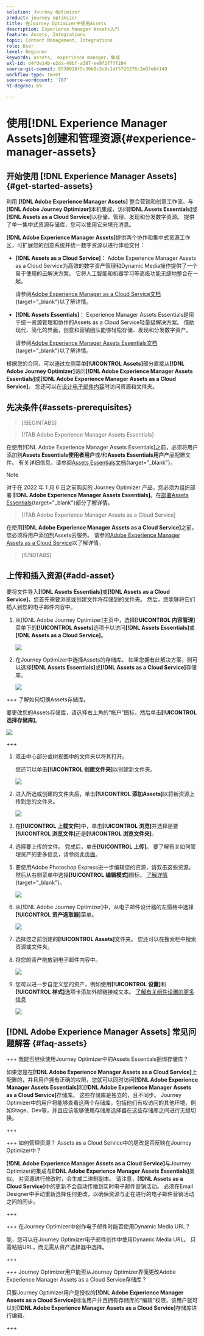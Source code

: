 ```yaml
---
solution: Journey Optimizer
product: journey optimizer
title: 在Journey Optimizer中使用Assets
description: Experience Manager Assets入门
feature: Assets, Integrations
topic: Content Management, Integrations
role: User
level: Beginner
keywords: assets， experience manager，集成
exl-id: d4fde14b-e2da-40bf-a387-ee9f2f7ff204
source-git-commit: 8538018f5c30b0c3c9c1df5726276c2e87e64149
workflow-type: tm+mt
source-wordcount: '787'
ht-degree: 6%

---
```


# 使用[!DNL Experience Manager Assets]创建和管理资源{#experience-manager-assets}

## 开始使用 [!DNL Experience Manager Assets] {#get-started-assets}

利用 **[!DNL Adobe Experience Manager Assets]** 整合营销和创意工作流。与&#x200B;**[!DNL Adobe Journey Optimizer]**&#x200B;本机集成，访问&#x200B;**[!DNL Assets Essentials]**&#x200B;或&#x200B;**[!DNL Assets as a Cloud Service]**&#x200B;以存储、管理、发现和分发数字资源。 提供了单一集中式资源存储库，您可以使用它来填充消息。

**[!DNL Adobe Experience Manager Assets]**&#x200B;提供两个协作和集中式资源工作区，可扩展您的创意系统并统一数字资源以进行体验交付：

* **[!DNL Assets as a Cloud Service]**： Adobe Experience Manager Assets as a Cloud Service为高效的数字资产管理和Dynamic Media操作提供了一个易于使用的云解决方案。 它将人工智能和机器学习等高级功能无缝地整合在一起。

  请参阅[Adobe Experience Manager as a Cloud Service文档](https://experienceleague.adobe.com/docs/experience-manager-cloud-service/content/assets/overview.html){target="_blank"}以了解详情。

* **[!DNL Assets Essentials]**： Experience Manager Assets Essentials是用于统一资源管理和协作的Assets as a Cloud Service轻量级解决方案。 借助现代、简化的界面，创意和营销团队能够轻松存储、发现和分发数字资产。

  请参阅[Adobe Experience Manager Assets Essentials文档](https://experienceleague.adobe.com/docs/experience-manager-assets-essentials/help/introduction.html){target="_blank"}以了解详情。

根据您的合同，可以通过左侧菜单&#x200B;**[!UICONTROL Assets]**&#x200B;部分直接从&#x200B;**[!DNL Adobe Journey Optimizer]**&#x200B;访问&#x200B;**[!DNL Adobe Experience Manager Assets Essentials]**&#x200B;或&#x200B;**[!DNL Adobe Experience Manager Assets as a Cloud Service]**。 您还可以在[设计电子邮件内容](../email/get-started-email-design.md)时访问资源和文件夹。

## 先决条件{#assets-prerequisites}

>[!BEGINTABS]

>[!TAB Adobe Experience Manager Assets Essentials]

在使用[!DNL Adobe Experience Manager Assets Essentials]之前，必须将用户添加到&#x200B;**Assets Essentials使用者用户**&#x200B;或/和&#x200B;**Assets Essentials用户**&#x200B;产品配置文件。 有关详细信息，请参阅[Assets Essentials文档](https://experienceleague.adobe.com/docs/experience-manager-assets-essentials/help/get-started-admins/deploy-administer.html#add-user-groups){target="_blank"}。

>[!NOTE]
>对于在 2022 年 1 月 6 日之前购买的 Journey Optimizer 产品，您必须为组织部署 **[!DNL Adobe Experience Manager Assets Essentials]**。在[部署Assets Essentials](https://experienceleague.adobe.com/docs/experience-manager-assets-essentials/help/deploy-administer.html?lang=zh-Hans){target="_blank"}部分了解详情。

>[!TAB Adobe Experience Manager Assets as a Cloud Service]

在使用&#x200B;**[!DNL Adobe Experience Manager Assets as a Cloud Service]**&#x200B;之前，您必须将用户添加到Assets云服务。 请参阅[Adobe Experience Manager Assets as a Cloud Service](https://experienceleague.adobe.com/docs/experience-manager-cloud-service/content/security/ims-support.html)以了解详情。

>[!ENDTABS]

## 上传和插入资源{#add-asset}

要将文件导入&#x200B;**[!DNL Assets Essentials]**&#x200B;或&#x200B;**[!DNL Assets as a Cloud Service]**，您首先需要浏览或创建文件将存储到的文件夹。 然后，您能够将它们插入到您的电子邮件内容中。

1. 从[!DNL Adobe Journey Optimizer]主页中，选择&#x200B;**[!UICONTROL 内容管理]**&#x200B;菜单下的&#x200B;**[!UICONTROL Assets]**&#x200B;选项卡以访问&#x200B;**[!DNL Assets Essentials]**&#x200B;或&#x200B;**[!DNL Assets as a Cloud Service]**。

   ![](assets/media_library_1.png)

1. 在Journey Optimizer中选择Assets的存储库。 如果您拥有此解决方案，则可以选择&#x200B;**[!DNL Assets Essentials]**&#x200B;或&#x200B;**[!DNL Assets as a Cloud Service]**&#x200B;存储库。

   ![](assets/media_library_4.png)

+++ 了解如何切换Assets存储库。

   要更改您的Assets存储库，请选择右上角的“帐户”图标，然后单击&#x200B;**[!UICONTROL 选择存储库]**。

   ![](assets/media_library_3.png)

+++

1. 双击中心部分或树视图中的文件夹以将其打开。

   您还可以单击&#x200B;**[!UICONTROL 创建文件夹]**&#x200B;以创建新文件夹。

   ![](assets/media_library_8.png)

1. 进入所选或创建的文件夹后，单击&#x200B;**[!UICONTROL 添加Assets]**&#x200B;以将新资源上传到您的文件夹。

   ![](assets/media_library_2.png)

1. 在&#x200B;**[!UICONTROL 上载文件]**&#x200B;中，单击&#x200B;**[!UICONTROL 浏览]**&#x200B;并选择是要&#x200B;**[!UICONTROL 浏览文件]**&#x200B;还是&#x200B;**[!UICONTROL 浏览文件夹]**。

1. 选择要上传的文件。 完成后，单击&#x200B;**[!UICONTROL 上传]**。 要了解有关如何管理资产的更多信息，请参阅此[页面](https://experienceleague.adobe.com/docs/experience-manager-assets-essentials/help/manage-organize.html)。

1. 要使用Adobe Photoshop Express进一步编辑您的资源，请双击这些资源。 然后从右侧菜单中选择&#x200B;**[!UICONTROL 编辑模式]**&#x200B;图标。 [了解详情](https://experienceleague.adobe.com/docs/experience-manager-assets-essentials/help/edit-images.html){target="_blank"}。

   ![](assets/media_library_12.png)

1. 从[!DNL Adobe Journey Optimizer]中，从电子邮件设计器的左窗格中选择&#x200B;**[!UICONTROL 资产选取器]**&#x200B;菜单。

   ![](assets/media_library_5.png)

1. 选择您之前创建的&#x200B;**[!UICONTROL Assets]**&#x200B;文件夹。 您还可以在搜索栏中搜索资源或文件夹。

1. 将您的资产拖放到电子邮件内容中。

   ![](assets/media_library_6.png)

1. 您可以进一步自定义您的资产，例如使用&#x200B;**[!UICONTROL 设置]**&#x200B;和&#x200B;**[!UICONTROL 样式]**&#x200B;选项卡添加外部链接或文本。 [了解有关组件设置的更多信息](../email/content-components.md)

   ![](assets/media_library_13.png)

   <!--
    After adding your asset to your email, use the **[!UICONTROL Find similar Stock photos]** option to locate Stock photos that match the content, color, and composition of your image. [Learn more about Adobe Stock](stock.md).

    Note that this option is available for licensed/unlicensed Stock images and images from your Assets folder. 

    ![](assets/media_library_14.png)
    -->


## [!DNL Adobe Experience Manager Assets] 常见问题解答 {#faq-assets}

+++ 我能否继续使用Journey Optimizer中的Assets Essentials捆绑存储库？

如果您是在&#x200B;**[!DNL Adobe Experience Manager Assets as a Cloud Service]**&#x200B;上配置的，并且用户拥有正确的权限，您就可以同时访问&#x200B;**[!DNL Adobe Experience Manager Assets Essentials]**&#x200B;和&#x200B;**[!DNL Adobe Experience Manager Assets as a Cloud Service]**&#x200B;存储库。 这些存储库是独立的，且不同步。 Journey Optimizer中的用户将能够查看这两个存储库，包括他们有权访问的其他环境，例如Stage、Dev等，并且应该能够使用存储库选择器在这些存储库之间进行无缝切换。

+++

+++ 如何管理资源？ Assets as a Cloud Service中的更改是否反映在Journey Optimizer中？

**[!DNL Adobe Experience Manager Assets as a Cloud Service]**&#x200B;与Journey Optimizer的集成与&#x200B;**[!DNL Adobe Experience Manager Assets Essentials]**&#x200B;类似。 对资源进行修改时，会生成二进制副本。 请注意，**[!DNL Assets as a Cloud Service]**&#x200B;中的更新不会自动传播到实时电子邮件营销活动。 必须在Email Designer中手动重新选择任何更改，以确保资源与正在进行的电子邮件营销活动之间的同步。

+++

+++ 在Journey Optimizer中创作电子邮件时能否使用Dynamic Media URL？

能，您可以在Journey Optimizer电子邮件创作中使用Dynamic Media URL。 只需粘贴URL，而无需从资产选择器中选择。

+++

+++ Journey Optimizer用户能否从Journey Optimizer界面更改Adobe Experience Manager Assets as a Cloud Service存储库？

只要Journey Optimizer用户是授权的&#x200B;**[!DNL Adobe Experience Manager Assets as a Cloud Service]**&#x200B;标准用户并且拥有存储库的“编辑”权限，该用户就可以对&#x200B;**[!DNL Adobe Experience Manager Assets as a Cloud Service]**&#x200B;存储库进行编辑。

+++
